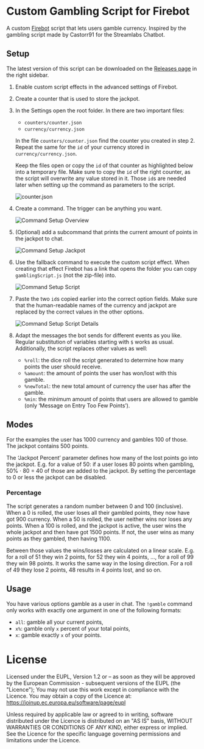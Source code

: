 # Custom Gambling Script for Firebot

A custom [Firebot][firebot] script that lets users gamble currency.
Inspired by the gambling script made by Castorr91 for the Streamlabs Chatbot.

## Setup

The latest version of this script can be downloaded on the
[Releases page][releases] in the right sidebar.

1. Enable custom script effects in the advanced settings of Firebot.

2. Create a counter that is used to store the jackpot.

3. In the Settings open the root folder.
    In there are two important files:
    - `counters/counter.json`
    - `currency/currency.json`

    In the file `counters/counter.json` find the counter you created in step 2.
    Repeat the same for the `id` of your currency stored in
   `currency/currency.json`.

    Keep the files open or copy the `id` of that counter as highlighted below
    into a temporary file.
    Make sure to copy the `id` of the right counter, as the script will
    overwrite any value stored in it.
    Those `id`s are needed later when setting up the command as parameters to
    the script.

    ![counter.json](setup_images/counter_id.png "counter.json")

4. Create a command. The trigger can be anything you want.

    ![Command Setup Overview](setup_images/command_setup_overview.png)

5. (Optional) add a subcommand that prints the current amount of points in the
    jackpot to chat.

    ![Command Setup Jackpot](setup_images/command_setup_jackpot.png)

6. Use the fallback command to execute the custom script effect.
    When creating that effect Firebot has a link that opens the folder you can
    copy `gamblingScript.js` (not the zip-file) into.

    ![Command Setup Script](setup_images/command_setup_script.png)

5. Paste the two `id`s copied earlier into the correct option fields.
    Make sure that the human-readable names of the currency and jackpot are
    replaced by the correct values in the other options.

    ![Command Setup Script Details](setup_images/command_setup_script_detail.png)

6. Adapt the messages the bot sends for different events as you like.
    Regular substitution of variables starting with `$` works as usual.
    Additionally, the script replaces other values as well:
    - `%roll`: the dice roll the script generated to determine how many points
        the user should receive.
    - `%amount`: the amount of points the user has won/lost with this gamble.
    - `%newTotal`: the new total amount of currency the user has after the
        gamble.
    - `%min`: the minimum amount of points that users are allowed to gamble
        (only ‘Message on Entry Too Few Points’).



## Modes

For the examples the user has 1000 currency and gambles 100 of those.
The jackpot contains 500 points.

The ‘Jackpot Percent’ parameter defines how many of the lost points go into
the jackpot.
E.g. for a value of 50: if a user loses 80 points when gambling,
50% ⋅ 80 = 40 of those are added to the jackpot.
By setting the percentage to 0 or less the jackpot can be disabled.


### Percentage

The script generates a random number between 0 and 100 (inclusive).
When a 0 is rolled, the user loses all their gambled points, they now have got
900 currency.
When a 50 is rolled, the user neither wins nor loses any points.
When a 100 is rolled, and the jackpot is active, the user wins the whole jackpot
and then have got 1500 points.
If not, the user wins as many points as they gambled, then having 1100.

Between those values the wins/losses are calculated on a linear scale.
E.g. for a roll of 51 they win 2 points, for 52 they win 4 points, …,
for a roll of 99 they win 98 points.
It works the same way in the losing direction.
For a roll of 49 they lose 2 points, 48 results in 4 points lost, and so on.



## Usage

You have various options gamble as a user in chat.
The `!gamble` command only works with exactly one argument in one of the
following formats:
- `all`: gamble all your current points,
- `x%`: gamble only `x` percent of your total points,
- `x`: gamble exactly `x` of your points.



# License

Licensed under the EUPL, Version 1.2 or – as soon as they will be approved by
the European Commission - subsequent versions of the EUPL (the "Licence");
You may not use this work except in compliance with the Licence.
You may obtain a copy of the Licence at:
https://joinup.ec.europa.eu/software/page/eupl

Unless required by applicable law or agreed to in writing, software
distributed under the Licence is distributed on an "AS IS" basis,
WITHOUT WARRANTIES OR CONDITIONS OF ANY KIND, either express or implied.
See the Licence for the specific language governing permissions and
limitations under the Licence.



[firebot]: https://github.com/crowbartools/Firebot
[releases]: https://github.com/pirak/firebot-gambling-script/releases

